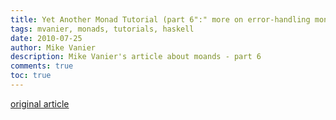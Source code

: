 ```yaml
---
title: Yet Another Monad Tutorial (part 6":" more on error-handling monads)
tags: mvanier, monads, tutorials, haskell
date: 2010-07-25
author: Mike Vanier
description: Mike Vanier's article about moands - part 6
comments: true
toc: true
---
```

[original article](http://mvanier.livejournal.com/5343.html)
